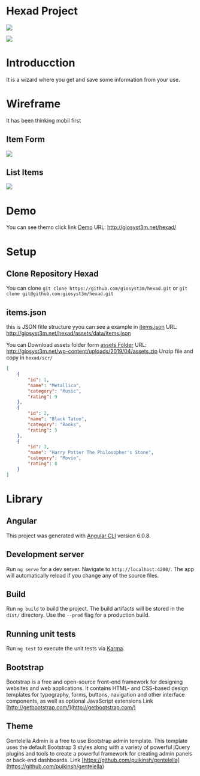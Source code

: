 #  Hexad Project 

![](http://giosyst3m.net/wp-content/uploads/2018/10/giosyst3m-logo-white-digital-color.png)

[![](https://img.shields.io/badge/tag-v.2.0.0-blue.svg)](https://github.com/giosyst3m/hexad)

# Introducction
It is a wizard where you get and save some information from your use.

# Wireframe
It has been thinking mobil first

## Item Form
![](http://giosyst3m.net/wp-content/uploads/2019/04/Hexad-Item-Form.png)

## List Items
![](http://giosyst3m.net/wp-content/uploads/2019/04/Hexad-List-items.png)

# Demo
You can see themo click link [Demo](http://giosyst3m.net/hexad/ "Demo") 
URL: http://giosyst3m.net/hexad/

# Setup
## Clone Repository Hexad
You can clone 
`git clone https://github.com/giosyst3m/hexad.git`
or
`git clone git@github.com:giosyst3m/hexad.git`

## items.json
this is JSON fitle structure yyou can see a example in [items.json](http://giosyst3m.net/hexad/assets/data/items.json "items.json") 
URL: http://giosyst3m.net/hexad/assets/data/items.json

You can Download assets folder form [assets Folder](http://giosyst3m.net/wp-content/uploads/2019/04/assets.zip  "assets Folder") 
URL: http://giosyst3m.net/wp-content/uploads/2019/04/assets.zip 
Unzip file and copy in `hexad/scr/`
```json
[
    {
        "id": 1,
        "name": "Metallica",
        "category": "Music",
        "rating": 9
    },
    {
        "id": 2,
        "name": "Black Tatoo",
        "category": "Books",
        "rating": 5
    },
    {
        "id": 3,
        "name": "Harry Potter The Philosopher's Stone",
        "category": "Movie",
        "rating": 8
    }
]
```
# Library
## Angular

This project was generated with [Angular CLI](https://github.com/angular/angular-cli) version 6.0.8.

## Development server

Run `ng serve` for a dev server. Navigate to `http://localhost:4200/`. The app will automatically reload if you change any of the source files.

## Build

Run `ng build` to build the project. The build artifacts will be stored in the `dist/` directory. Use the `--prod` flag for a production build.

## Running unit tests

Run `ng test` to execute the unit tests via [Karma](https://karma-runner.github.io).

## Bootstrap
Bootstrap is a free and open-source front-end framework for designing websites and web applications. It contains HTML- and CSS-based design templates for typography, forms, buttons, navigation and other interface components, as well as optional JavaScript extensions
Link [http://getbootstrap.com/](http://getbootstrap.com/)

## Theme 
Gentelella Admin is a free to use Bootstrap admin template. This template uses the default Bootstrap 3 styles along with a variety of powerful jQuery plugins and tools to create a powerful framework for creating admin panels or back-end dashboards.
Link [https://github.com/puikinsh/gentelella](https://github.com/puikinsh/gentelella)
